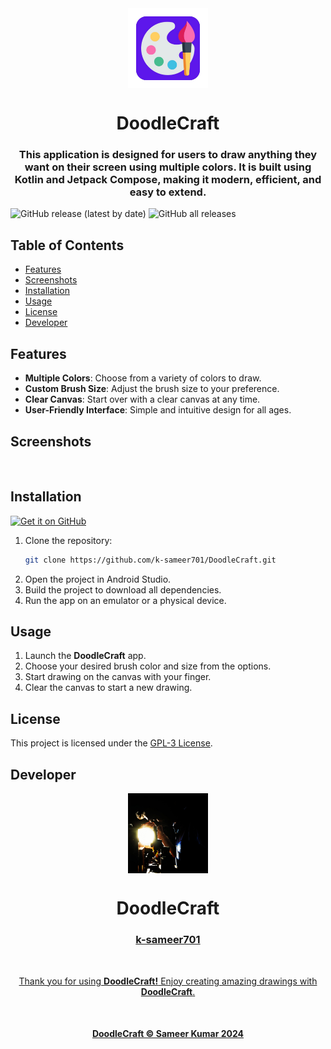 <div align="center">
    <img src="https://github.com/k-sameer701/DoodleCraft/blob/master/app/src/main/res/drawable/app_icon.png" width="128" height="128" style="display: block; margin: 0 auto"/>
    <h1>DoodleCraft</h1>
    <h3>This application is designed for users to draw anything they want on their screen using multiple colors. It is built using Kotlin and Jetpack Compose, making it modern, efficient, and easy to extend.</h3>
</div>

![GitHub release (latest by date)](https://img.shields.io/github/v/release/k-sameer701/DoodleCraft)
![GitHub all releases](https://img.shields.io/github/downloads/k-sameer701/DoodleCraft/total)

## Table of Contents

- [Features](#features)
- [Screenshots](#screenshots)
- [Installation](#installation)
- [Usage](#usage)
- [License](#license)
- [Developer](#developer)

## Features

- **Multiple Colors**: Choose from a variety of colors to draw.
- **Custom Brush Size**: Adjust the brush size to your preference.
- **Clear Canvas**: Start over with a clear canvas at any time.
- **User-Friendly Interface**: Simple and intuitive design for all ages.

## Screenshots
<div align="center">

<img height="600px" src="" />
<img height="600px" src="" />
</div>

## Installation

[<img src="https://github.com/machiav3lli/oandbackupx/blob/034b226cea5c1b30eb4f6a6f313e4dadcbb0ece4/badge_github.png"
    alt="Get it on GitHub"
    height="80">](https://github.com/)

1. Clone the repository:
    ```sh
    git clone https://github.com/k-sameer701/DoodleCraft.git
    ```
2. Open the project in Android Studio.
3. Build the project to download all dependencies.
4. Run the app on an emulator or a physical device.

## Usage

1. Launch the **DoodleCraft** app.
2. Choose your desired brush color and size from the options.
3. Start drawing on the canvas with your finger.
4. Clear the canvas to start a new drawing.

## License

This project is licensed under the [GPL-3 License](LICENSE).

## Developer

<div align="center">
    <img src="https://github.com/k-sameer701/k-sameer701.github.io/blob/main/img/Profilees.jpg" width="128" height="128" style="display: block; margin: 0 auto"/>
    <h1>DoodleCraft</h1>
    <h3><a href="https://github.com/k-sameer701">k-sameer701</h3>
        <br/>
        <p>Thank you for using <strong>DoodleCraft!</strong> Enjoy creating amazing drawings with <strong>DoodleCraft</strong>.</p>
</div>

<br/>
<div align="center">
    <h4>DoodleCraft &copy Sameer Kumar 2024</h4>
</div>
